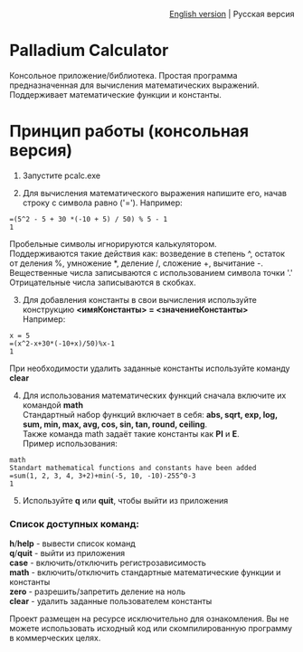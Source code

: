 <p align="right"><a href="README.md">English version</a> | Русская версия</p>

# Palladium Calculator
Консольное приложение/библиотека. Простая программа предназначенная для вычисления математических выражений. Поддерживает математические функции и константы.

# Принцип работы (консольная версия)
1. Запустите pcalc.exe

2. Для вычисления математического выражения напишите его, начав строку с символа равно ('=').
  Например:
  ```
  =(5^2 - 5 + 30 *(-10 + 5) / 50) % 5 - 1
  1
  ```
  Пробельные символы игнорируются калькулятором.  
  Поддерживаются такие действия как: возведение в степень ^, остаток от деления %, умножение *, деление /, сложение +, вычитание -.  
  Вещественные числа записываются с использованием символа точки '.'  
  Отрицательные числа записываются в скобках.  
  
3. Для добавления константы в свои вычисления используйте конструкцию **<имяКонстанты> = <значениеКонстанты>**  
  Например:
  ```
  x = 5
  =(x^2-x+30*(-10+x)/50)%x-1
  1
  ```
  При необходимости удалить заданные константы используйте команду **clear**  
  
4. Для использования математических функций сначала включите их командой **math**  
  Стандартный набор функций включает в себя: **abs, sqrt, exp, log, sum, min, max, avg, cos, sin, tan, round, ceiling**.  
  Также команда math задаёт такие константы как **PI** и **E**.  
  Пример использования:  
  ```
  math
  Standart mathematical functions and constants have been added
  =sum(1, 2, 3, 4, 3+2)+min(-5, 10, -10)-255^0-3
  1
  ```
  
5. Используйте **q** или **quit**, чтобы выйти из приложения  
### Список доступных команд:  
  **h**/**help** - вывести список команд  
  **q**/**quit** - выйти из приложения  
  **case** - включить/отключить регистрозависимость  
  **math** - включить/отключить стандартные математические функции и константы  
  **zero** - разрешить/запретить деление на ноль  
  **clear** - удалить заданные пользователем константы  
  
Проект размещен на ресурсе исключительно для ознакомления. Вы не можете использовать исходный код или скомпилированную программу в коммерческих целях.
